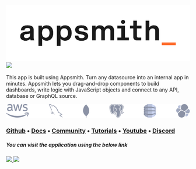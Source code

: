 ![](https://raw.githubusercontent.com/appsmithorg/appsmith/release/static/appsmith_logo_primary.png) 
![](https://user-images.githubusercontent.com/72042842/233234060-4d55ea32-2649-479a-ab7b-4dd9cb8ab67b.png)


This app is built using Appsmith. Turn any datasource into an internal app in minutes. Appsmith lets you drag-and-drop components to build dashboards, write logic with JavaScript objects and connect to any API, database or GraphQL source.

![](https://raw.githubusercontent.com/appsmithorg/appsmith/release/static/images/integrations.png)

### [Github](https://github.com/appsmithorg/appsmith) • [Docs](https://docs.appsmith.com/?utm_source=github&utm_medium=social&utm_content=appsmith_docs&utm_campaign=null&utm_term=appsmith_docs) • [Community](https://community.appsmith.com/) • [Tutorials](https://github.com/appsmithorg/appsmith/tree/update/readme#tutorials) • [Youtube](https://www.youtube.com/appsmith) • [Discord](https://discord.gg/rBTTVJp)

##### You can visit the application using the below link

###### [![](https://assets.appsmith.com/git-sync/Buttons.svg) ](http://localhost:8080/applications/6440043450f2ce5995d33b63/pages/6440043450f2ce5995d33b6d) [![](https://assets.appsmith.com/git-sync/Buttons2.svg)](http://localhost:8080/applications/6440043450f2ce5995d33b63/pages/6440043450f2ce5995d33b6d/edit)
